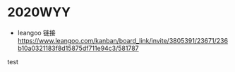 # 2020WYY
+ leangoo 链接 https://www.leangoo.com/kanban/board_link/invite/3805391/23671/236b10a0321183f8d15875df711e94c3/581787

test
